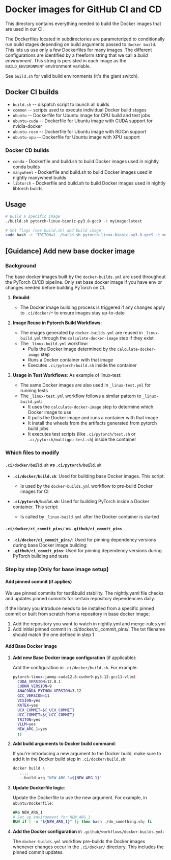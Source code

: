 # Docker images for GitHub CI and CD

This directory contains everything needed to build the Docker images
that are used in our CI.

The Dockerfiles located in subdirectories are parameterized to
conditionally run build stages depending on build arguments passed to
`docker build`. This lets us use only a few Dockerfiles for many
images. The different configurations are identified by a freeform
string that we call a _build environment_. This string is persisted in
each image as the `BUILD_ENVIRONMENT` environment variable.

See `build.sh` for valid build environments (it's the giant switch).

## Docker CI builds

* `build.sh` -- dispatch script to launch all builds
* `common` -- scripts used to execute individual Docker build stages
* `ubuntu` -- Dockerfile for Ubuntu image for CPU build and test jobs
* `ubuntu-cuda` -- Dockerfile for Ubuntu image with CUDA support for nvidia-docker
* `ubuntu-rocm` -- Dockerfile for Ubuntu image with ROCm support
* `ubuntu-xpu` -- Dockerfile for Ubuntu image with XPU support

### Docker CD builds

* `conda` - Dockerfile and build.sh to build Docker images used in nightly conda builds
* `manywheel` - Dockerfile and build.sh to build Docker images used in nightly manywheel builds
* `libtorch` - Dockerfile and build.sh to build Docker images used in nightly libtorch builds

## Usage

```bash
# Build a specific image
./build.sh pytorch-linux-bionic-py3.8-gcc9 -t myimage:latest

# Set flags (see build.sh) and build image
sudo bash -c 'TRITON=1 ./build.sh pytorch-linux-bionic-py3.8-gcc9 -t myimage:latest
```

## [Guidance] Add new base docker image
### Background
The base docker images built by the `docker-builds.yml` are used throughout the PyTorch CI/CD pipeline. Only set base docker image if you have env or changes needed
before building PyTorch on CI.

1. **Rebuild**:
   - The Docker image building process is triggered if any changes apply to `.ci/docker/*` to ensure images stay up-to-date

2. **Image Reuse in Pytorch Build Workflows**:
   - The images generated by `docker-builds.yml` are reused in `_linux-build.yml` through the `calculate-docker-image` step if they exist
   - The `_linux-build.yml` workflow:
     - Pulls the Docker image determined by the `calculate-docker-image` step
     - Runs a Docker container with that image
     - Executes `.ci/pytorch/build.sh` inside the container

3. **Usage in Test Workflows**:
As example of linux-test:
   - The same Docker images are also used in `_linux-test.yml` for running tests
   - The `_linux-test.yml` workflow follows a similar pattern to `_linux-build.yml`:
     - It uses the `calculate-docker-image` step to determine which Docker image to use
     - It pulls the Docker image and runs a container with that image
     - It install the wheels from the artifacts generated from pytorch build jobs
     - It executes test scripts (like `.ci/pytorch/test.sh` or `.ci/pytorch/multigpu-test.sh`) inside the container


### Which files to modify
#### `.ci/docker/build.sh` vs `.ci/pytorch/build.sh`
- **`.ci/docker/build.sh`**: Used for building base Docker images. This script:
  - Is used by the `docker-builds.yml` workflow to pre-build Docker images for CI

- **`.ci/pytorch/build.sh`**: Used for building PyTorch inside a Docker container. This script:
  - Is called by `_linux-build.yml` after the Docker container is started

#### `.ci/docker/ci_commit_pins/` vs `.github/ci_commit_pins`
- **`.ci/docker/ci_commit_pins/`**: Used for pinning dependency versions during base Docker image building:
- **`.github/ci_commit_pins`**: Used for pinning dependency versions during PyTorch building and tests

### Step by step [Only for base image setup]

#### Add pinned commit (if applies)
We use pinned commits for test&build stability. The nightly.yaml file checks and updates pinned commits for certain repository dependencies daily.

If the library you introduce needs to be installed from a specific pinned commit or built from scratch from a repository in base docker image:

1. Add the repository you want to watch in nightly.yml and merge-rules.yml
2. Add initial pinned commit in .ci/docker/ci_commit_pins/. The txt filename should match the one defined in step 1

#### Add Base Docker Image
1. **Add new Base Docker image configuration** (if applicable):

   Add the configuration in `.ci/docker/build.sh`. For example:
   ```bash
   pytorch-linux-jammy-cuda12.8-cudnn9-py3.12-gcc11-vllm)
     CUDA_VERSION=12.8.1
     CUDNN_VERSION=9
     ANACONDA_PYTHON_VERSION=3.12
     GCC_VERSION=11
     VISION=yes
     KATEX=yes
     UCX_COMMIT=${_UCX_COMMIT}
     UCC_COMMIT=${_UCC_COMMIT}
     TRITON=yes
     VLLM=yes
     NEW_ARG_1=yes
     ;;
   ```

2. **Add build arguments to Docker build command**:

   If you're introducing a new argument to the Docker build, make sure to add it in the Docker build step in `.ci/docker/build.sh`:
   ```bash
   docker build \
      ....
      --build-arg "NEW_ARG_1=${NEW_ARG_1}"
   ```

3. **Update Dockerfile logic**:

   Update the Dockerfile to use the new argument. For example, in `ubuntu/Dockerfile`:
   ```dockerfile
   ARG NEW_ARG_1
   # Set up environment for NEW_ARG_1
   RUN if [ -n "${NEW_ARG_1}" ]; then bash ./do_something.sh; fi
   ```

4. **Add the Docker configuration** in `.github/workflows/docker-builds.yml`:

   The `docker-builds.yml` workflow pre-builds the Docker images whenever changes occur in the `.ci/docker/` directory. This includes the
   pinned commit updates.

